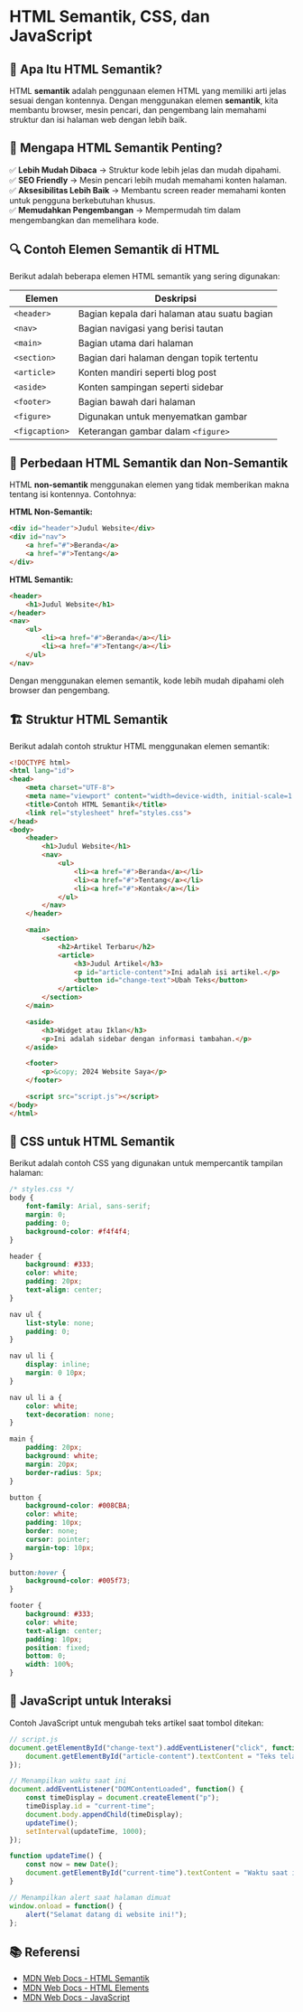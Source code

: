 # HTML Semantik, CSS, dan JavaScript

## 📌 Apa Itu HTML Semantik?
HTML **semantik** adalah penggunaan elemen HTML yang memiliki arti jelas sesuai dengan kontennya. Dengan menggunakan elemen **semantik**, kita membantu browser, mesin pencari, dan pengembang lain memahami struktur dan isi halaman web dengan lebih baik.

## 🎯 Mengapa HTML Semantik Penting?
✅ **Lebih Mudah Dibaca** → Struktur kode lebih jelas dan mudah dipahami.  
✅ **SEO Friendly** → Mesin pencari lebih mudah memahami konten halaman.  
✅ **Aksesibilitas Lebih Baik** → Membantu screen reader memahami konten untuk pengguna berkebutuhan khusus.  
✅ **Memudahkan Pengembangan** → Mempermudah tim dalam mengembangkan dan memelihara kode.

## 🔍 Contoh Elemen Semantik di HTML
Berikut adalah beberapa elemen HTML semantik yang sering digunakan:

| Elemen | Deskripsi |
|--------|-----------|
| `<header>` | Bagian kepala dari halaman atau suatu bagian |
| `<nav>` | Bagian navigasi yang berisi tautan |
| `<main>` | Bagian utama dari halaman |
| `<section>` | Bagian dari halaman dengan topik tertentu |
| `<article>` | Konten mandiri seperti blog post |
| `<aside>` | Konten sampingan seperti sidebar |
| `<footer>` | Bagian bawah dari halaman |
| `<figure>` | Digunakan untuk menyematkan gambar |
| `<figcaption>` | Keterangan gambar dalam `<figure>` |

## 🔄 Perbedaan HTML Semantik dan Non-Semantik
HTML **non-semantik** menggunakan elemen yang tidak memberikan makna tentang isi kontennya. Contohnya:

**HTML Non-Semantik:**
```html
<div id="header">Judul Website</div>
<div id="nav">
    <a href="#">Beranda</a>
    <a href="#">Tentang</a>
</div>
```

**HTML Semantik:**
```html
<header>
    <h1>Judul Website</h1>
</header>
<nav>
    <ul>
        <li><a href="#">Beranda</a></li>
        <li><a href="#">Tentang</a></li>
    </ul>
</nav>
```
Dengan menggunakan elemen semantik, kode lebih mudah dipahami oleh browser dan pengembang.

## 🏗️ Struktur HTML Semantik
Berikut adalah contoh struktur HTML menggunakan elemen semantik:

```html
<!DOCTYPE html>
<html lang="id">
<head>
    <meta charset="UTF-8">
    <meta name="viewport" content="width=device-width, initial-scale=1.0">
    <title>Contoh HTML Semantik</title>
    <link rel="stylesheet" href="styles.css">
</head>
<body>
    <header>
        <h1>Judul Website</h1>
        <nav>
            <ul>
                <li><a href="#">Beranda</a></li>
                <li><a href="#">Tentang</a></li>
                <li><a href="#">Kontak</a></li>
            </ul>
        </nav>
    </header>

    <main>
        <section>
            <h2>Artikel Terbaru</h2>
            <article>
                <h3>Judul Artikel</h3>
                <p id="article-content">Ini adalah isi artikel.</p>
                <button id="change-text">Ubah Teks</button>
            </article>
        </section>
    </main>

    <aside>
        <h3>Widget atau Iklan</h3>
        <p>Ini adalah sidebar dengan informasi tambahan.</p>
    </aside>

    <footer>
        <p>&copy; 2024 Website Saya</p>
    </footer>

    <script src="script.js"></script>
</body>
</html>
```

## 🎨 CSS untuk HTML Semantik
Berikut adalah contoh CSS yang digunakan untuk mempercantik tampilan halaman:

```css
/* styles.css */
body {
    font-family: Arial, sans-serif;
    margin: 0;
    padding: 0;
    background-color: #f4f4f4;
}

header {
    background: #333;
    color: white;
    padding: 20px;
    text-align: center;
}

nav ul {
    list-style: none;
    padding: 0;
}

nav ul li {
    display: inline;
    margin: 0 10px;
}

nav ul li a {
    color: white;
    text-decoration: none;
}

main {
    padding: 20px;
    background: white;
    margin: 20px;
    border-radius: 5px;
}

button {
    background-color: #008CBA;
    color: white;
    padding: 10px;
    border: none;
    cursor: pointer;
    margin-top: 10px;
}

button:hover {
    background-color: #005f73;
}

footer {
    background: #333;
    color: white;
    text-align: center;
    padding: 10px;
    position: fixed;
    bottom: 0;
    width: 100%;
}
```

## 🚀 JavaScript untuk Interaksi
Contoh JavaScript untuk mengubah teks artikel saat tombol ditekan:

```js
// script.js
document.getElementById("change-text").addEventListener("click", function() {
    document.getElementById("article-content").textContent = "Teks telah diubah!";
});

// Menampilkan waktu saat ini
document.addEventListener("DOMContentLoaded", function() {
    const timeDisplay = document.createElement("p");
    timeDisplay.id = "current-time";
    document.body.appendChild(timeDisplay);
    updateTime();
    setInterval(updateTime, 1000);
});

function updateTime() {
    const now = new Date();
    document.getElementById("current-time").textContent = "Waktu saat ini: " + now.toLocaleTimeString();
}

// Menampilkan alert saat halaman dimuat
window.onload = function() {
    alert("Selamat datang di website ini!");
};
```

## 📚 Referensi
- [MDN Web Docs - HTML Semantik](https://developer.mozilla.org/en-US/docs/Glossary/Semantics)
- [MDN Web Docs - HTML Elements](https://developer.mozilla.org/en-US/docs/Web/HTML/Element)
- [MDN Web Docs - JavaScript](https://developer.mozilla.org/en-US/docs/Web/JavaScript)

